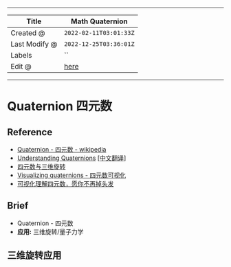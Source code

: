 -----

| Title         | Math Quaternion                                       |
| ------------- | ----------------------------------------------------- |
| Created @     | `2022-02-11T03:01:33Z`                                |
| Last Modify @ | `2022-12-25T03:36:01Z`                                |
| Labels        | \`\`                                                  |
| Edit @        | [here](https://github.com/junxnone/aiwiki/issues/289) |

-----

# Quaternion 四元数

## Reference

  - [Quaternion - 四元数 -
    wikipedia](https://en.wikipedia.org/wiki/Quaternion)
  - [Understanding
    Quaternions](https://www.3dgep.com/understanding-quaternions/)
    \[[中文翻译](https://www.qiujiawei.com/understanding-quaternions/#4)\]
  - [四元数与三维旋转](https://krasjet.github.io/quaternion/quaternion.pdf)
  - [Visualizing quaternions - 四元数可视化](https://eater.net/quaternions/)
  - [可视化理解四元数，愿你不再掉头发](https://zhuanlan.zhihu.com/p/53872740)

## Brief

  - Quaternion - 四元数
  - **应用:** 三维旋转/量子力学

## 三维旋转应用
